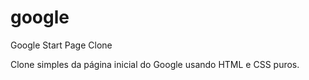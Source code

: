 # google
Google Start Page Clone

Clone simples da página inicial do Google usando HTML e CSS puros.
